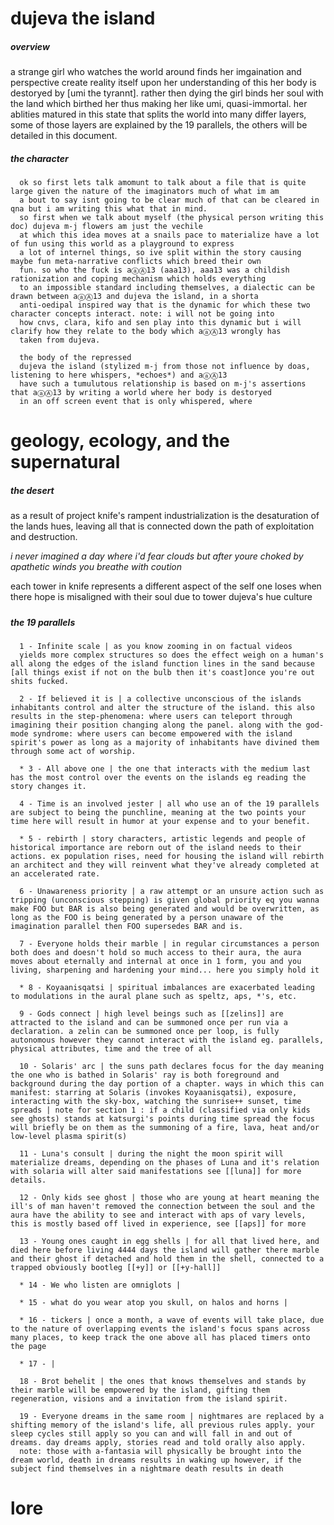 # dujeva the island

##### overview 
  a strange girl who watches the world around finds her imgaination and perspective create reality itself
upon her understanding of this her body is destoryed by [umi the tyrannt]. rather then dying the girl binds her soul 
with the land which birthed her thus making her like umi, quasi-immortal. her ablities matured in this state that splits 
the world into many differ layers, some of those layers are explained by the 19 parallels, the others will be detailed in
this document.

  ##### the character
      ok so first lets talk amomunt to talk about a file that is quite large given the nature of the imaginators much of what im am 
      a bout to say isnt going to be clear much of that can be cleared in qna but i am writing this what that in mind.
      so first when we talk about myself (the physical person writing this doc) dujeva m-j flowers am just the vechile 
      at which this idea moves at a snails pace to materialize have a lot of fun using this world as a playground to express 
      a lot of internel things, so ive split within the story causing maybe fun meta-narrative conflicts which breed their own 
      fun. so who the fuck is aⓐⒶ13 (aaa13), aaa13 was a childish rationization and coping mechanism which holds everything 
      to an impossible standard including themselves, a dialectic can be drawn between aⓐⒶ13 and dujeva the island, in a shorta 
      anti-oedipal inspired way that is the dynamic for which these two character concepts interact. note: i will not be going into 
      how cnvs, clara, kifo and sen play into this dynamic but i will clarify how they relate to the body which aⓐⒶ13 wrongly has 
      taken from dujeva. 
      
      the body of the repressed
      dujeva the island (stylized m-j from those not influence by doas, listening to here whispers, *echoes*) and aⓐⒶ13 
      have such a tumulutous relationship is based on m-j's assertions that aⓐⒶ13 by writing a world where her body is destoryed
      in an off screen event that is only whispered, where

# geology, ecology, and the supernatural

##### the desert
  as a result of project knife's rampent industrialization is the desaturation of the lands hues, leaving all that is connected
down the path of exploitation and destruction.

   *i never imagined a day where i'd fear clouds
   but after youre choked by apathetic winds you breathe with coution*
   
each tower in knife represents a different aspect of the self one loses
when there hope is misaligned with their soul due to tower dujeva's hue culture 

##### 

##### the 19 parallels
      1 - Infinite scale | as you know zooming in on factual videos
      yields more complex structures so does the effect weigh on a human's all along the edges of the island function lines in the sand because [all things exist if not on the bulb then it's coast]once you're out shits fucked.
      
      2 - If believed it is | a collective unconscious of the islands inhabitants control and alter the structure of the island. this also results in the step-phenomena: where users can teleport through imagining their position changing along the panel. along with the god-mode syndrome: where users can become empowered with the island spirit's power as long as a majority of inhabitants have divined them through some act of worship.
      
      * 3 - All above one | the one that interacts with the medium last has the most control over the events on the islands eg reading the story changes it.
      
      4 - Time is an involved jester | all who use an of the 19 parallels are subject to being the punchline, meaning at the two points your time here will result in humor at your expense and to your benefit.
      
      * 5 - rebirth | story characters, artistic legends and people of historical importance are reborn out of the island needs to their actions. ex population rises, need for housing the island will rebirth an architect and they will reinvent what they've already completed at an accelerated rate. 
      
      6 - Unawareness priority | a raw attempt or an unsure action such as tripping (unconscious stepping) is given global priority eq you wanna make FOO but BAR is also being generated and would be overwritten, as long as the FOO is being generated by a person unaware of the imagination parallel then FOO supersedes BAR and is.
      
      7 - Everyone holds their marble | in regular circumstances a person both does and doesn't hold so much access to their aura, the aura moves about eternally and internal at once in 1 form, you and you living, sharpening and hardening your mind... here you simply hold it 
      
      * 8 - Koyaanisqatsi | spiritual imbalances are exacerbated leading to modulations in the aural plane such as speltz, aps, *'s, etc.
      
      9 - Gods connect | high level beings such as [[zelins]] are attracted to the island and can be summoned once per run via a declaration. a zelin can be summoned once per loop, is fully autonomous however they cannot interact with the island eg. parallels, physical attributes, time and the tree of all
      
      10 - Solaris' arc | the suns path declares focus for the day meaning the one who is bathed in Solaris' ray is both foreground and background during the day portion of a chapter. ways in which this can manifest: starring at Solaris (invokes Koyaanisqatsi), exposure, interacting with the sky-box, watching the sunrise++ sunset, time spreads | note for section 1 : if a child (classified via only kids see ghosts) stands at katsurgi's points during time spread the focus will briefly be on them as the summoning of a fire, lava, heat and/or low-level plasma spirit(s)
      
      11 - Luna's consult | during the night the moon spirit will materialize dreams, depending on the phases of Luna and it's relation with solaria will alter said manifestations see [[luna]] for more details.
      
      12 - Only kids see ghost | those who are young at heart meaning the ill's of man haven't removed the connection between the soul and the aura have the ability to see and interact with aps of vary levels, this is mostly based off lived in experience, see [[aps]] for more
      
      13 - Young ones caught in egg shells | for all that lived here, and died here before living 4444 days the island will gather there marble and their ghost if detached and hold them in the shell, connected to a trapped obviously bootleg [[+y]] or [[+y-hall]] 
      
      * 14 - We who listen are omniglots | 
      
      * 15 - what do you wear atop you skull, on halos and horns |
      
      * 16 - tickers | once a month, a wave of events will take place, due to the nature of overlapping events the island's focus spans across many places, to keep track the one above all has placed timers onto the page
      
      * 17 - | 
      
      18 - Brot behelit | the ones that knows themselves and stands by their marble will be empowered by the island, gifting them regeneration, visions and a invitation from the island spirit. 
      
      19 - Everyone dreams in the same room | nightmares are replaced by a shifting memory of the island's life, all previous rules apply. your sleep cycles still apply so you can and will fall in and out of dreams. day dreams apply, stories read and told orally also apply. 
      note: those with a-fantasia will physically be brought into the dream world, death in dreams results in waking up however, if the subject find themselves in a nightmare death results in death

# lore


